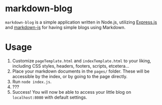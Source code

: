 # markdown-blog

`markdown-blog` is a simple application written in Node.js, utilizing
[Express.js](http://expressjs.com/) and [markdown-js](https://github.com/evilstreak/markdown-js) for having simple blogs using Markdown.


# Usage

1. Customize `pageTemplate.html` and `indexTemplate.html` to your liking,
   including CSS styles, headers, footers, scripts, etcetera...
2. Place your markdown documents in the `pages/` folder. These will be
   accessible by the index, or by going to the page directly.
3. Run `node index.js`.
4. ???
5. Success! You will now be able to access your little blog on `localhost:8080`
   with default settings.
